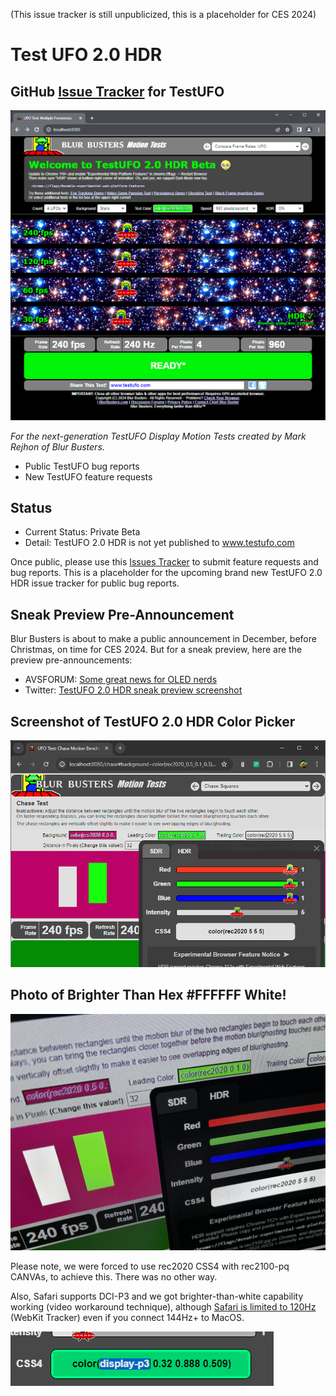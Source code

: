 (This issue tracker is still unpublicized, this is a placeholder for CES 2024)

# Test UFO 2.0 HDR

## GitHub [Issue Tracker](https://github.com/blurbusters/testufo-public/issues) for TestUFO

![TestUFO 2.0 HDR](images/testufo-v2-hdr-screenshot.png)

*For the next-generation TestUFO Display Motion Tests created by Mark Rejhon of Blur Busters.*

- Public TestUFO bug reports
- New TestUFO feature requests

## Status

- Current Status: Private Beta
- Detail: TestUFO 2.0 HDR is not yet published to www.testufo.com

Once public, please use this [Issues Tracker](https://github.com/blurbusters/testufo-public/issues) to submit feature requests and bug reports. This is a placeholder for the upcoming brand new TestUFO 2.0 HDR issue tracker for public bug reports.  

## Sneak Preview Pre-Announcement

Blur Busters is about to make a public announcement in December, before Christmas, on time for CES 2024.  But for a sneak preview, here are the preview pre-announcements:

- AVSFORUM: [Some great news for OLED nerds](https://www.avsforum.com/threads/oled-tvs-technology-advancements-thread.681125/page-1058#post-62984052)
- Twitter: [TestUFO 2.0 HDR sneak preview screenshot](https://twitter.com/BlurBusters/status/1730056458899763605)

## Screenshot of TestUFO 2.0 HDR Color Picker

![TestUFO HDR 2.0 Screenshot](images/testufo-screenshot.png)

## Photo of Brighter Than Hex #FFFFFF White!

![TestUFO HDR 2.0 Photo with Brighter-Than-White](images/testufo-hdr-photo.jpg)

Please note, we were forced to use rec2020 CSS4 with rec2100-pq CANVAs, to achieve this. There was no other way.

Also, Safari supports DCI-P3 and we got brighter-than-white capability working (video workaround technique), although [Safari is limited to 120Hz](https://bugs.webkit.org/show_bug.cgi?id=173434) (WebKit Tracker) even if you connect 144Hz+ to MacOS.

![TestUFO HDR CSS4 editable](images/testufo-hdr-editable.gif)
